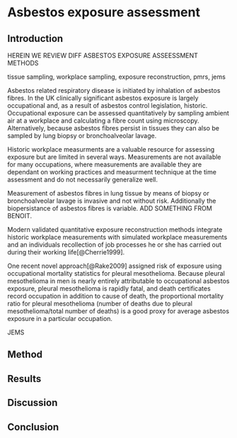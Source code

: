 # Asbestos exposure assessment

<!--
Reviews asbestos exposure assessment with particular reference to using job titles and cherries thingy
-->

## Introduction

HEREIN WE REVIEW DIFF ASBESTOS EXPOSURE ASSEESSMENT METHODS

tissue sampling, workplace sampling, exposure reconstruction, pmrs, jems

Asbestos related respiratory disease is initiated by inhalation of asbestos fibres. In the UK clinically significant asbestos exposure is largely occupational and, as a result of asbestos control legislation, historic. Occupational exposure can be assessed quantitatively by sampling ambient air at a workplace and calculating a fibre count using microscopy. Alternatively, because asbestos fibres persist in tissues they can also be sampled by lung biopsy or bronchoalveolar lavage. 

Historic workplace measurments are a valuable resource for assessing exposure but are limited in several ways. Measurements are not available for many occupations, where measurements are available they are dependant on working practices and measurment technique at the time assessment and do not necessarily generalize well. 

Measurement of asbestos fibres in lung tissue by means of biopsy or bronchoalveolar lavage is invasive and not without risk. Additionally the biopersistance of asbestos fibres is variable. ADD SOMETHING FROM BENOIT. 

Modern validated quantitative exposure reconstruction methods integrate historic workplace measurements with simulated workplace measurements and an individuals recollection of job processes he or she has carried out during their working life[@Cherrie1999].

One recent novel approach[@Rake2009] assigned risk of exposure using occupational mortality statistics for pleural mesothelioma. Because pleural mesothelioma in men is nearly entirely attributable to occupational asbestos exposure, pleural mesothelioma is rapidly fatal, and death certificates record occupation in addition to cause of death, the proportional mortality ratio for pleural mesothelioma (number of deaths due to pleural mesothelioma/total number of deaths) is a good proxy for average asbestos exposure in a particular occupation. 

JEMS    

## Method


## Results


## Discussion


## Conclusion




